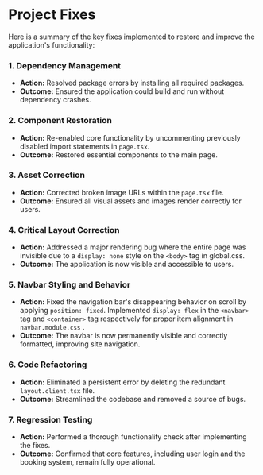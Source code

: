 # Project Fixes

Here is a summary of the key fixes implemented to restore and improve the application's functionality:

### 1. Dependency Management

- **Action:** Resolved package errors by installing all required packages.
- **Outcome:** Ensured the application could build and run without dependency crashes.

### 2. Component Restoration

- **Action:** Re-enabled core functionality by uncommenting previously disabled import statements in `page.tsx`.
- **Outcome:** Restored essential components to the main page.

### 3. Asset Correction

- **Action:** Corrected broken image URLs within the `page.tsx` file.
- **Outcome:** Ensured all visual assets and images render correctly for users.

### 4. Critical Layout Correction

- **Action:** Addressed a major rendering bug where the entire page was invisible due to a `display: none` style on the `<body>` tag in global.css.
- **Outcome:** The application is now visible and accessible to users.

### 5. Navbar Styling and Behavior

- **Action:** Fixed the navigation bar's disappearing behavior on scroll by applying `position: fixed`. Implemented `display: flex` in the `<navbar>` tag and `<container>` tag respectively for proper item alignment in `navbar.module.css` .
- **Outcome:** The navbar is now permanently visible and correctly formatted, improving site navigation.

### 6. Code Refactoring

- **Action:** Eliminated a persistent error by deleting the redundant `layout.client.tsx` file.
- **Outcome:** Streamlined the codebase and removed a source of bugs.

### 7. Regression Testing

- **Action:** Performed a thorough functionality check after implementing the fixes.
- **Outcome:** Confirmed that core features, including user login and the booking system, remain fully operational.
